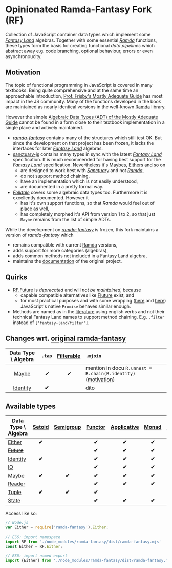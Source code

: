 Opinionated Ramda-Fantasy Fork (RF)
==================

Collection of JavaScript container data types which implement some [*Fantasy Land*][1] algebras. 
Together with some essential [*Ramda*][2] functions, these types form the basis
for creating functional *data pipelines* which abstract away e.g. code branching, optional behaviour, errors or even asynchronoucity.

## Motivation
The topic of functional programming in JavaScript is covered in many textbooks. Being quite comprehensive and at the same time an approachable introduction,
 [Prof. Frisby's Mostly Adequate Guide][most_adequate_guide] has most impact in the JS community. Many of the functions developed in the book
 are maintained as nearly identical versions in the well-known [Ramda][2] library. 
 
 However the simple [Algebraic Data Types (ADT) of the Mostly Adequate Guide][adequate_types] cannot be found in a form close to their textbook implementation in a single place and actively maintained.
 
 - [*ramda-fantasy*][0] contains many of the structures which still test OK. But since the development on that project has been frozen,
 it lacks the interfaces for later [*Fantasy Land*][1] algebras.
 - [sanctuary-js][sanct] contains many types in sync with the latest [*Fantasy Land*][1] specification. It is much recommended for having
 best support for the [*Fantasy Land*][1] specification.
 Nevertheless it's [Maybes][sanct_mb], [Eithers][sanct_ei] and so on
    - are designed to work best with [*Sanctuary*][sanct_sanct] and not [*Ramda*][2],
    - do not support method chaining,
    - have an implementation which is not easily understood,
    - are documented in a pretty formal way.
 - [*Folktale*][folk] covers some algebraic data types too. Furthermore it is excellently documented. However it
    - has it's own support functions, so that *Ramda* would feel out of place as well,
    - has completely morphed it's API from version 1 to 2, so that just `Maybe` remains from the list of simple ADTs.
 
While the development on [*ramda-fantasy*][0] is frozen, this fork maintains a version of *ramda-fantasy* which 
 - remains compatible with current [Ramda][2] versions,
 - adds support for more categories (algebras),
 - adds common methods not included in a Fantasy Land algebra,
 - maintains the [documentation](./docs) of the original project.

## Quirks
- [RF.Future][10] is *deprecated* and will *not be maintained*, because 
    - capable compatible alternatives like [Fluture][18] exist, and
    - for most practical purposes and with some wrapping ([here][20] and [here][19]) JavaScript's native `Promise` behaves  similar enough.
- Methods are named as in the [literature][most_adequate_guide] using english verbs and not their technical Fantasy Land names to support method chaining. 
E.g. `.filter` instead of `['fantasy-land/filter']`.

## Changes wrt. [original ramda-fantasy][0]

| Data Type \ Algebra   |   `.tap`  |   [Filterable][22]    | `.mjoin`     |
|:-----------------:|:---------:|:-------------:|:--------------------|
|[Maybe][13]        | *✔︎*      |  *✔︎*     | mention in docu `R.unnest = R.chain(R.identity)` ([motivation][21])      |
| [Identity][11]    |    **✔︎** |            | dito      |

## Available types

| Data Type \ Algebra  | [Setoid][3]  | [Semigroup][4] | [Functor][5] | [Applicative][6] | [Monad][7] | [Foldable][8] | [ChainRec][16] |
| --------------- | :----------: | :------------: | :----------: | :--------------: | :--------: | :-----------: | :------------: |
| [Either][9]     |    **✔︎**     |                |     **✔︎**    |      **✔︎**       |   **✔︎**    |               |     **✔︎**      |
| [~~Future~~][10]    |              |                |     **✔︎**    |      **✔︎**       |   **✔︎**    |               |     **✔︎**      |
| [Identity][11]  |    **✔︎**     |                |     **✔︎**    |      **✔︎**       |   **✔︎**    |               |     **✔︎**      |
| [IO][12]        |              |                |     **✔︎**    |      **✔︎**       |   **✔︎**    |               |     **✔︎**      |
| [Maybe][13]     |    **✔︎**     |     **✔︎**      |     **✔︎**    |      **✔︎**       |   **✔︎**    |     **✔︎**     |     **✔︎**      |
| [Reader][14]    |              |                |     **✔︎**    |      **✔︎**       |   **✔︎**    |               |                |
| [Tuple][15]     |    **✔︎**     |     **✔︎**      |     **✔︎**    |                  |            |               |                |
| [State][17]     |               |               |       **✔︎**   |    **✔︎**        |   **✔︎**    |               |       **✔︎**        |


Access like so:
```javascript
// Node.js
var Either = require('ramda-fantasy').Either;
   
// ES6: import namespace
import RF from './node_modules/ramda-fantasy/dist/ramda-fantasy.mjs'
const Either = RF.Either;

// ES6: import named export
import {Either} from './node_modules/ramda-fantasy/dist/ramda-fantasy.mjs'
```


[0]: https://github.com/ramda/ramda-fantasy
[1]: https://github.com/fantasyland/fantasy-land
[2]: https://github.com/ramda/ramda
[3]: https://github.com/fantasyland/fantasy-land#setoid
[4]: https://github.com/fantasyland/fantasy-land#semigroup
[5]: https://github.com/fantasyland/fantasy-land#functor
[6]: https://github.com/fantasyland/fantasy-land#applicative
[7]: https://github.com/fantasyland/fantasy-land#monad
[8]: https://github.com/fantasyland/fantasy-land#foldable
[9]: docs/Either.md
[10]: docs/Future.md
[11]: docs/Identity.md
[12]: docs/IO.md
[13]: docs/Maybe.md
[14]: docs/Reader.md
[15]: docs/Tuple.md
[16]: https://github.com/fantasyland/fantasy-land#chainrec
[17]: docs/State.md
[18]: https://github.com/fluture-js/Fluture
[19]: https://github.com/semmel/ramda/tree/consider-static-land
[20]: https://medium.com/javascript-scene/javascript-monads-made-simple-7856be57bfe8
[21]: https://mostly-adequate.gitbooks.io/mostly-adequate-guide/content/ch09.html#mixing-metaphors
[22]: https://github.com/fantasyland/fantasy-land/tree/master#filterable
[most_adequate_guide]: https://mostly-adequate.gitbooks.io/mostly-adequate-guide/
[adequate_types]: https://mostly-adequate.gitbooks.io/mostly-adequate-guide/content/appendix_b.html
[sanct]: https://github.com/sanctuary-js
[sanct_mb]: https://github.com/sanctuary-js/sanctuary-maybe
[sanct_ei]: https://github.com/sanctuary-js/sanctuary-either
[sanct_sanct]: https://github.com/sanctuary-js/sanctuary
[folk]: https://folktale.origamitower.com